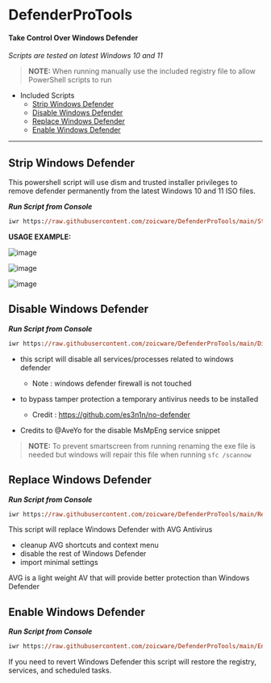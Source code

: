 # DefenderProTools
#### Take Control Over Windows Defender

*Scripts are tested on latest Windows 10 and 11*

> **NOTE:** When running manually use the included registry file to allow PowerShell scripts to run

- Included Scripts
  - [Strip Windows Defender](#strip-windows-defender)
  - [Disable Windows Defender](#disable-windows-defender)
  - [Replace Windows Defender](#replace-windows-defender)
  - [Enable Windows Defender](#enable-windows-defender)

---

## Strip Windows Defender

This powershell script will use dism and trusted installer privileges to remove defender permanently from the latest Windows 10 and 11 ISO files.

***Run Script from Console***
````ps
iwr https://raw.githubusercontent.com/zoicware/DefenderProTools/main/StripDefenderV3.ps1 | iex
````

**USAGE EXAMPLE:**

![image](https://github.com/zoicware/DefenderProTools/assets/118035521/4b1d0211-948a-4ca7-841d-89221b1161c1)

![image](https://github.com/zoicware/DefenderProTools/assets/118035521/56a5e59c-ca57-4732-9713-c640159c0872)

![image](https://github.com/zoicware/DefenderProTools/assets/118035521/761502d9-5f49-46f2-95c5-bdb44238823c)



## Disable Windows Defender

***Run Script from Console***
````ps
iwr https://raw.githubusercontent.com/zoicware/DefenderProTools/main/DisableDefender.ps1 | iex
````

- this script will disable all services/processes related to windows defender
    - Note : windows defender firewall is not touched
    
- to bypass tamper protection a temporary antivirus needs to be installed
    - Credit : https://github.com/es3n1n/no-defender


- Credits to @AveYo for the disable MsMpEng service snippet

> **NOTE:** To prevent smartscreen from running renaming the exe file is needed but windows will repair this file when running `sfc /scannow`

## Replace Windows Defender

***Run Script from Console***
````ps
iwr https://raw.githubusercontent.com/zoicware/DefenderProTools/main/ReplaceDefender.ps1 | iex
````

This script will replace Windows Defender with AVG Antivirus
  - cleanup AVG shortcuts and context menu
  - disable the rest of Windows Defender
  - import minimal settings

AVG is a light weight AV that will provide better protection than Windows Defender

## Enable Windows Defender

***Run Script from Console***
````ps
iwr https://raw.githubusercontent.com/zoicware/DefenderProTools/main/EnableDefender.ps1 | iex
````


If you need to revert Windows Defender this script will restore the registry, services, and scheduled tasks.
